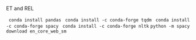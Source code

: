ET and REL

``` conda install pandas```
``` conda install -c conda-forge tqdm```
``` conda install -c conda-forge spacy```
``` conda install -c conda-forge nltk```
``` python -m spacy download en_core_web_sm ```